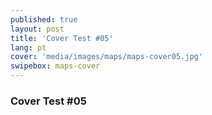 ```yaml
---
published: true
layout: post
title: 'Cover Test #05'
lang: pt
cover: 'media/images/maps/maps-cover05.jpg'
swipebox: maps-cover
---
```

### Cover Test #05


